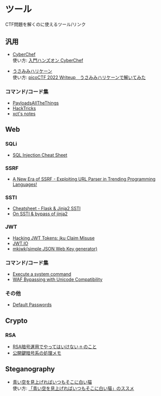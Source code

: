 # ツール

CTF問題を解くのに使えるツール/リンク

## 汎用

* [CyberChef](https://gchq.github.io/CyberChef/)  
    使い方: [入門ハンズオン CyberChef](https://speakerdeck.com/am7cinnamon/ru-men-hanzuon-cyberchef)

* [うさみみハリケーン](http://hp.vector.co.jp/authors/VA028184/)  
    使い方: [picoCTF 2022 Writeup　うさみみハリケーンで解いてみた](https://digitaltravesia.jp/CTF/picoCTF2022/picoCTF_2022_Writeup.html)

### コマンド/コード集

* [PayloadsAllTheThings](https://github.com/swisskyrepo/PayloadsAllTheThings)
* [HackTricks](https://book.hacktricks.xyz/welcome/)
* [xct's notes](https://notes.vulndev.io/notes/redteam/)

## Web

### SQLi

* [SQL Injection Cheat Sheet](https://www.invicti.com/blog/web-security/sql-injection-cheat-sheet/)

### SSRF

* [A New Era of SSRF - Exploiting URL Parser in Trending Programming Languages!](https://cheatsheetseries.owasp.org/assets/Server_Side_Request_Forgery_Prevention_Cheat_Sheet_Orange_Tsai_Talk.pdf)

### SSTI

* [Cheatsheet - Flask & Jinja2 SSTI](https://pequalsnp-team.github.io/cheatsheet/flask-jinja2-ssti)
* [On SSTI & bypass of jinja2](https://chowdera.com/2020/12/20201221231521371q.html)

### JWT

* [Hacking JWT Tokens: jku Claim Misuse](https://blog.pentesteracademy.com/hacking-jwt-tokens-jku-claim-misuse-2e732109ac1)
* [JWT.IO](https://jwt.io/)
* [mkjwk(simple JSON Web Key generator)](https://mkjwk.org/)

### コマンド/コード集

* [Execute a system command](https://rosettacode.org/wiki/Execute_a_system_command)
* [WAF Bypassing with Unicode Compatibility](https://jlajara.gitlab.io/web/2020/02/19/Bypass_WAF_Unicode.html)

### その他

* [Default Passwords](https://cirt.net/passwords)

## Crypto

### RSA

* [RSA暗号運用でやってはいけない n のこと](https://www.slideshare.net/sonickun/rsa-n-ssmjp)
* [公開鍵暗号系の処理メモ](https://norio567.hatenablog.com/entry/2019/06/07/214800)

## Steganography

* [青い空を見上げればいつもそこに白い猫](http://hp.vector.co.jp/authors/VA028184/)  
    使い方: [「青い空を見上げればいつもそこに白い猫」のススメ](https://speakerdeck.com/am7cinnamon/qing-ikong-wojian-shang-gerebaitumosokonibai-imao-falsesusume)
